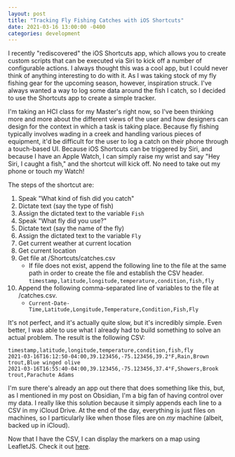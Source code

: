 ```yaml
---
layout: post
title: "Tracking Fly Fishing Catches with iOS Shortcuts"
date: 2021-03-16 13:00:00 -0400
categories: development
---
```

I recently "rediscovered" the iOS Shortcuts app, which allows you to create custom scripts that can be executed via Siri to kick off a number of configurable actions. I always thought this was a cool app, but I could never think of anything interesting to do with it. As I was taking stock of my fly fishing gear for the upcoming season, however, inspiration struck. I've always wanted a way to log some data around the fish I catch, so I decided to use the Shortcuts app to create a simple tracker.

I'm taking an HCI class for my Master's right now, so I've been thinking more and more about the different views of the user and how designers can design for the context in which a task is taking place. Because fly fishing typically involves wading in a creek and handling various pieces of equipment, it'd be difficult for the user to log a catch on their phone through a touch-based UI. Because iOS Shortcuts can be triggered by Siri, and because I have an Apple Watch, I can simply raise my wrist and say "Hey Siri, I caught a fish," and the shortcut will kick off. No need to take out my phone or touch my Watch!

The steps of the shortcut are:
1. Speak "What kind of fish did you catch"
2. Dictate text (say the type of fish)
3. Assign the dictated text to the variable `Fish`
4. Speak "What fly did you use?"
5. Dictate text (say the name of the fly)
6. Assign the dictated text to the variable `Fly`
7. Get current weather at current location
8. Get current location
9. Get file at /Shortcuts/catches.csv
    - If file does not exist, append the following line to the file at the same path in order to create the file and establish the CSV header.
    `timestamp,latitude,longitude,temperature,condition,fish,fly`
10. Append the following comma-separated line of variables to the file at /catches.csv.
    - `Current-Date-Time,Latitude,Longitude,Temperature,Condition,Fish,Fly`

It's not perfect, and it's actually quite slow, but it's incredibly simple. Even better, I was able to use what I already had to build something to solve an actual problem. The result is the following CSV:
```
timestamp,latitude,longitude,temperature,condition,fish,fly
2021-03-16T16:12:50-04:00,39.123456,-75.123456,39.2°F,Rain,Brown trout,Blue winged olive
2021-03-16T16:55:40-04:00,39.123456,-75.123456,37.4°F,Showers,Brook trout,Parachute Adams
```

I'm sure there's already an app out there that does something like this, but, as I mentioned in my post on Obsidian, I'm a big fan of having control over my data. I really like this solution because it simply appends each line to a CSV in my iCloud Drive. At the end of the day, everything is just files on machines, so I particularly like when those files are on _my_ machine (albeit, backed up in iCloud).

Now that I have the CSV, I can display the markers on a map using LeafletJS. Check it out [here](/fish-tracker).